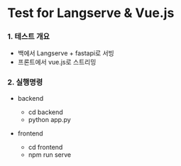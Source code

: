 # Test for Langserve & Vue.js

### 1. 테스트 개요
- 백에서 Langserve + fastapi로 서빙
- 프론트에서 vue.js로 스트리밍


### 2. 실행명령
- backend 
  + cd backend
  + python app.py

- frontend
  + cd frontend
  + npm run serve